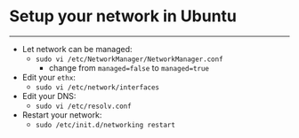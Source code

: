 # Setup your network in Ubuntu
------
- Let network can be managed:
	- `sudo vi /etc/NetworkManager/NetworkManager.conf`
		- change from `managed=false` to `managed=true`
- Edit your `ethx`:
	- `sudo vi /etc/network/interfaces`
- Edit your DNS:
	- `sudo vi /etc/resolv.conf`
- Restart your network:
	- `sudo /etc/init.d/networking restart`
